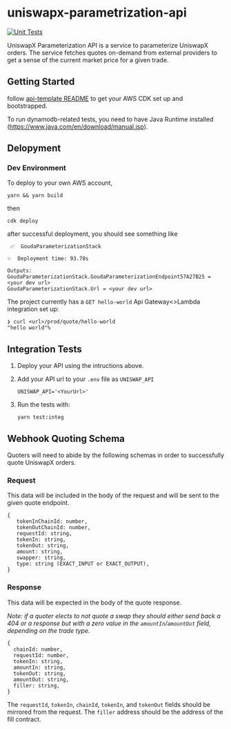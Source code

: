 # uniswapx-parametrization-api

[![Unit Tests](https://github.com/Uniswap/uniswapx-parameterization-api/actions/workflows/test.yml/badge.svg)](https://github.com/Uniswap/uniswapx-parameterization-api/actions/workflows/test.yml)

UniswapX Parameterization API is a service to parameterize UniswapX orders. The service fetches quotes on-demand from external providers to get a sense of the current market price for a given trade.

## Getting Started

follow [api-template README](https://github.com/Uniswap/api-template#first-time-developing-on-aws-or-with-cdk) to get your AWS CDK set up and bootstrapped.

To run dynamodb-related tests, you need to have Java Runtime installed (https://www.java.com/en/download/manual.jsp).

## Delopyment

### Dev Environment

To deploy to your own AWS account,

```
yarn && yarn build
```

then

```
cdk deploy
```

after successful deployment, you should see something like

```
 ✅  GoudaParameterizationStack

✨  Deployment time: 93.78s

Outputs:
GoudaParameterizationStack.GoudaParameterizationEndpoint57A27B25 = <your dev url>
GoudaParameterizationStack.Url = <your dev url>
```

The project currently has a `GET hello-world` Api Gateway<>Lambda integration set up:

```
❯ curl <url>/prod/quote/hello-world
"hello world"%
```

## Integration Tests

1. Deploy your API using the intructions above.

1. Add your API url to your `.env` file as `UNISWAP_API`

   ```
   UNISWAP_API='<YourUrl>'
   ```

1. Run the tests with:
   ```
   yarn test:integ
   ```

## Webhook Quoting Schema

Quoters will need to abide by the following schemas in order to successfully quote UniswapX orders.

### Request

This data will be included in the body of the request and will be sent to the given quote endpoint.

```
{
   tokenInChainId: number,
   tokenOutChainId: number,
   requestId: string,
   tokenIn: string,
   tokenOut: string,
   amount: string,
   swapper: string,
   type: string (EXACT_INPUT or EXACT_OUTPUT),
}
```

### Response

This data will be expected in the body of the quote response.

_Note: if a quoter elects to not quote a swap they should either send back a 404 or a response but with a zero value in the `amountIn`/`amountOut` field, depending on the trade type._

```
{
  chainId: number,
  requestId: number,
  tokenIn: string,
  amountIn: string,
  tokenOut: string,
  amountOut: string,
  filler: string,
}
```

The `requestId`, `tokenIn`, `chainId`, `tokenIn`, and `tokenOut` fields should be mirrored from the request. The `filler` address should be the address of the fill contract.
